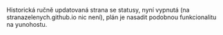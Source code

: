 Historická ručně updatovaná strana se statusy, nyní vypnutá (na stranazelenych.github.io nic není), plán je nasadit podobnou funkcionalitu na yunohostu.
